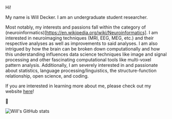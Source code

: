 Hi!

My name is Will Decker. I am an undergraduate student researcher.

Most notably, my interests and passions fall within the category of (neuroinformatics)[https://en.wikipedia.org/wiki/Neuroinformatics]. I am interested in neuroimaging techniques (MRI, EEG, MEG, etc.) and their respective analyses as well as improvements to said analyses. I am also intrigued by how the brain can be broken down computationally and how this understanding influences data science techniques like image and signal processing and other fascinating computational tools like multi-voxel pattern analysis. Additionally, I am severely interested in and passionate about statistics, language processing/linguistics, the structure-function relationship, open science, and coding.

If you are interested in learning more about me, please check out my website [here](https://www.jwilldecker.com)!

:brain:

![Will's GitHub stats](https://github-readme-stats.vercel.app/api?username=w-decker&show_icons=true&theme=dark)

